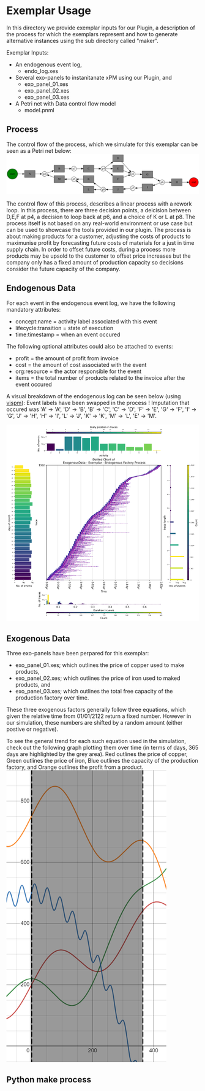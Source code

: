 
# Exemplar Usage

In this directory we provide exemplar inputs for our Plugin, a description of the process for which the exemplars represent and how to generate alternative instances using the sub directory called "maker".

Exemplar Inputs:
 - An endogenous event log, 
   - endo_log.xes
 - Several exo-panels to instanitanate xPM using our Plugin, and
   - exo_panel_01.xes
   - exo_panel_02.xes
   - exo_panel_03.xes
 - A Petri net with Data control flow model
   - model.pnml

## Process 

The control flow of the process, which we simulate for this exemplar can be seen as a Petri net below:
<br>
![Exemplar control flow](maker/process.svg)
<br>

The control flow of this process, describes a linear process with a rework loop. 
In this process, there are three decision points, a deicision between D,E,F at p4, a decision to loop back at p6, and a choice of K or L at p8. 
The process itself is not based on any real-world environment or use case but can be used to showcase the tools provided in our plugin. 
The process is about making products for a customer, adjusting the costs of products to maximunise profit by forecasting future costs of materials for a just in time supply chain.
In order to offset future costs, during a process more products may be upsold to the customer to offset price increases but the company only has a fixed amount of production capacity so decisions consider the future capacity of the company.

## Endogenous Data

For each event in the endogenous event log, we have the following mandatory attributes:
 - concept:name = activity label associated with this event
 - lifecycle:transition = state of execution
 - time:timestamp = when an event occured

The following optional attributes could also be attached to events:
 - profit = the amount of profit from invoice
 - cost = the amount of cost associated with the event
 - org:resource = the actor responsible for the event
 - items = the total number of products related to the invoice after the event occured

A visual breakdown of the endogenous log can be seen below (using [vispm](https://github.com/AdamBanham/vispm)):
Event labels have been swapped in the process ! 
Imputation that occured was 'A' -> 'A', 'D' -> 'B', 'B' -> 'C', 'C' -> 'D', 'F' -> 'E', 'G' -> 'F', 'I' -> 'G', 'J' -> 'H', 'H' -> 'I', 'L' -> 'J', 'K' -> 'K', 'M' -> 'L', 'E' -> 'M'.

![Endogenous Log Breakdown](dotted_description.png)

## Exogenous Data

Three exo-panels have been perpared for this exemplar:
  - exo_panel_01.xes; which outlines the price of copper used to make products,
  - exo_panel_02.xes; which outlines the price of iron used to maked products, and
  - exo_panel_03.xes; which outlines the total free capacity of the production factory over time.

These three exogenous factors generally follow three equations, which given the relative time from 01/01/2122 return a fixed number.
However in our simulation, these numbers are shifted by a random amount (either postive or negative).

To see the general trend for each such equation used in the simulation, check out the following graph plotting them over time (in terms of days, 365 days are highlighted by the grey area).
Red outlines the price of copper,
Green outlines the price of iron,
Blue outlines the capacity of the production factory, and
Orange outlines the profit from a product.
<br>
![Exogenous Data Example](maker/exo_panel_growth.PNG)

## Python make process



